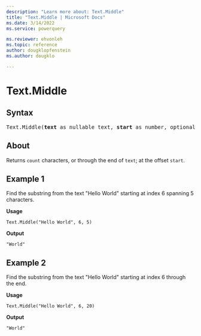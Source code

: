 ```yaml
---
description: "Learn more about: Text.Middle"
title: "Text.Middle | Microsoft Docs"
ms.date: 3/14/2022
ms.service: powerquery

ms.reviewer: ehvonleh
ms.topic: reference
author: dougklopfenstein
ms.author: dougklo

---
```

# Text.Middle

## Syntax

<pre>
Text.Middle(<b>text</b> as nullable text, <b>start</b> as number, optional <b>count</b> as nullable number) as nullable text
</pre>
  
## About

Returns `count` characters, or through the end of `text`; at the offset `start`.

## Example 1

Find the substring from the text "Hello World" starting at index 6 spanning 5 characters.

**Usage**

```powerquery-m
Text.Middle("Hello World", 6, 5)
```

**Output**

`"World"`

## Example 2

Find the substring from the text "Hello World" starting at index 6 through the end.

**Usage**

```powerquery-m
Text.Middle("Hello World", 6, 20)
```

**Output**

`"World"`
